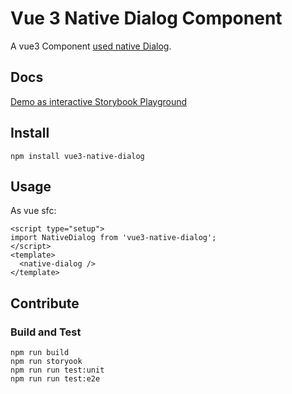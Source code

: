 # Vue 3 Native Dialog Component

A vue3 Component [used native Dialog](https://developer.mozilla.org/de/docs/Web/HTML/Element/dialog).

## Docs
[Demo as interactive Storybook Playground](https://vue3-native-dialog.netlify.app/)

## Install
```
npm install vue3-native-dialog
```

## Usage
As vue sfc:
```vue
<script type="setup">
import NativeDialog from 'vue3-native-dialog';
</script>
<template>
  <native-dialog />
</template>
```

## Contribute
### Build and Test
```
npm run build
npm run storyook
npm run run test:unit
npm run run test:e2e
```
